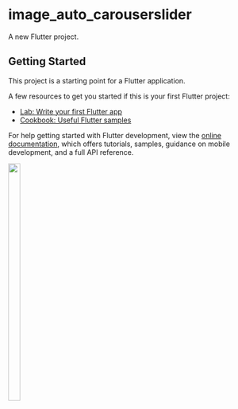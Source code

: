 # image_auto_carouserslider

A new Flutter project.

## Getting Started

This project is a starting point for a Flutter application.

A few resources to get you started if this is your first Flutter project:

- [Lab: Write your first Flutter app](https://docs.flutter.dev/get-started/codelab)
- [Cookbook: Useful Flutter samples](https://docs.flutter.dev/cookbook)

For help getting started with Flutter development, view the
[online documentation](https://docs.flutter.dev/), which offers tutorials,
samples, guidance on mobile development, and a full API reference.




 <p float="center">
  
<img src="https://user-images.githubusercontent.com/116253924/226335514-fe587f1b-20ef-4eb8-9792-662776c2688d.gif" width=22% height=35%>
 

  
<!--   
  <img src="https://user-images.githubusercontent.com/116253924/224625401-69eb8148-582b-43c7-9719-1e92ef69f52a.png" width=22% height=35%>
  
  <img src="https://user-images.githubusercontent.com/115551640/214287953-5b564894-44be-43e0-ad33-d86baeb4a36c.png" width=22% height=35%>
  <img src="https://user-images.githubusercontent.com/115551640/214288047-3ab7b6b1-2ae9-4f74-9a04-42f4fb88a063.png" width=22% height=35%>
  -->


  </p>


